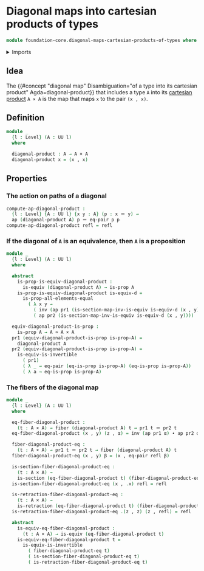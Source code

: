 # Diagonal maps into cartesian products of types

```agda
module foundation-core.diagonal-maps-cartesian-products-of-types where
```

<details><summary>Imports</summary>

```agda
open import foundation.action-on-identifications-functions
open import foundation.dependent-pair-types
open import foundation.equality-cartesian-product-types
open import foundation.universe-levels

open import foundation-core.cartesian-product-types
open import foundation-core.equivalences
open import foundation-core.fibers-of-maps
open import foundation-core.function-types
open import foundation-core.homotopies
open import foundation-core.identity-types
open import foundation-core.propositions
open import foundation-core.retractions
open import foundation-core.sections
```

</details>

## Idea

The
{{#concept "diagonal map" Disambiguation="of a type into its cartesian product" Agda=diagonal-product}}
that includes a type `A` into its
[cartesian product](foundation-core.cartesian-product-types.md) `A × A` is the
map that maps `x` to the pair `(x , x)`.

## Definition

```agda
module _
  {l : Level} (A : UU l)
  where

  diagonal-product : A → A × A
  diagonal-product x = (x , x)
```

## Properties

### The action on paths of a diagonal

```agda
compute-ap-diagonal-product :
  {l : Level} {A : UU l} {x y : A} (p : x ＝ y) →
  ap (diagonal-product A) p ＝ eq-pair p p
compute-ap-diagonal-product refl = refl
```

### If the diagonal of `A` is an equivalence, then `A` is a proposition

```agda
module _
  {l : Level} (A : UU l)
  where

  abstract
    is-prop-is-equiv-diagonal-product :
      is-equiv (diagonal-product A) → is-prop A
    is-prop-is-equiv-diagonal-product is-equiv-d =
      is-prop-all-elements-equal
        ( λ x y →
          ( inv (ap pr1 (is-section-map-inv-is-equiv is-equiv-d (x , y)))) ∙
          ( ap pr2 (is-section-map-inv-is-equiv is-equiv-d (x , y))))

  equiv-diagonal-product-is-prop :
    is-prop A → A ≃ A × A
  pr1 (equiv-diagonal-product-is-prop is-prop-A) =
    diagonal-product A
  pr2 (equiv-diagonal-product-is-prop is-prop-A) =
    is-equiv-is-invertible
      ( pr1)
      ( λ _ → eq-pair (eq-is-prop is-prop-A) (eq-is-prop is-prop-A))
      ( λ a → eq-is-prop is-prop-A)
```

### The fibers of the diagonal map

```agda
module _
  {l : Level} (A : UU l)
  where

  eq-fiber-diagonal-product :
    (t : A × A) → fiber (diagonal-product A) t → pr1 t ＝ pr2 t
  eq-fiber-diagonal-product (x , y) (z , α) = inv (ap pr1 α) ∙ ap pr2 α

  fiber-diagonal-product-eq :
    (t : A × A) → pr1 t ＝ pr2 t → fiber (diagonal-product A) t
  fiber-diagonal-product-eq (x , y) β = (x , eq-pair refl β)

  is-section-fiber-diagonal-product-eq :
    (t : A × A) →
    is-section (eq-fiber-diagonal-product t) (fiber-diagonal-product-eq t)
  is-section-fiber-diagonal-product-eq (x , .x) refl = refl

  is-retraction-fiber-diagonal-product-eq :
    (t : A × A) →
    is-retraction (eq-fiber-diagonal-product t) (fiber-diagonal-product-eq t)
  is-retraction-fiber-diagonal-product-eq .(z , z) (z , refl) = refl

  abstract
    is-equiv-eq-fiber-diagonal-product :
      (t : A × A) → is-equiv (eq-fiber-diagonal-product t)
    is-equiv-eq-fiber-diagonal-product t =
      is-equiv-is-invertible
        ( fiber-diagonal-product-eq t)
        ( is-section-fiber-diagonal-product-eq t)
        ( is-retraction-fiber-diagonal-product-eq t)
```
